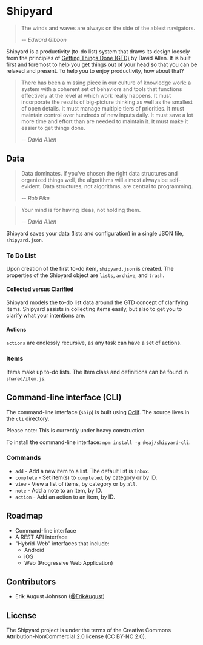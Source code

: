 # Shipyard

> The winds and waves are always on the side of the ablest navigators.
>
> -- <cite>Edward Gibbon</cite>

Shipyard is a productivity (to-do list) system that draws its design loosely from the principles of [Getting Things Done (GTD)](https://gettingthingsdone.com/what-is-gtd/) by David Allen. It is built first and foremost to help you get things out of your head so that you can be relaxed and present. To help you to enjoy productivity, how about that?

> There has been a missing piece in our culture of knowledge work: a system with a coherent set of behaviors and tools that functions effectively at the level at which work really happens. It must incorporate the results of big-picture thinking as well as the smallest of open details. It must manage multiple tiers of priorities. It must maintain control over hundreds of new inputs daily. It must save a lot more time and effort than are needed to maintain it. It must make it easier to get things done.
>
> -- <cite>David Allen</cite>

## Data

> Data dominates. If you've chosen the right data structures and organized things well, the algorithms will almost always be self-evident. Data structures, not algorithms, are central to programming.
>
> -- <cite>Rob Pike</cite>

> Your mind is for having ideas, not holding them.
>
> -- <cite>David Allen</cite>

Shipyard saves your data (lists and configuration) in a single JSON file, `shipyard.json`.

### To Do List

Upon creation of the first to-do item, `shipyard.json` is created. The properties of the Shipyard object are `lists`, `archive`, and `trash`.

#### Collected versus Clarified

Shipyard models the to-do list data around the GTD concept of clarifying items. Shipyard assists in collecting items easily, but also to get you to clarify what your intentions are.

#### Actions

`actions` are endlessly recursive, as any task can have a set of actions.

### Items

Items make up to-do lists. The Item class and definitions can be found in `shared/item.js`.

## Command-line interface (CLI)

The command-line interface (`ship`) is built using [Oclif](https://oclif.io/). The source lives in the `cli` directory.

Please note: This is currently under heavy construction.

To install the command-line interface:
`npm install -g @eaj/shipyard-cli`.

### Commands

- `add` - Add a new item to a list. The default list is `inbox`.
- `complete` - Set item(s) to `completed`, by category or by ID.
- `view` - View a list of items, by category or by `all`.
- `note` - Add a note to an item, by ID.
- `action` - Add an action to an item, by ID.

## Roadmap

- Command-line interface
- A REST API interface
- "Hybrid-Web" interfaces that include:
  - Android
  - iOS
  - Web (Progressive Web Application)

## Contributors

- Erik August Johnson ([@ErikAugust](https://github.com/ErikAugust))

## License

The Shipyard project is under the terms of the Creative Commons Attribution-NonCommercial 2.0 license (CC BY-NC 2.0).
